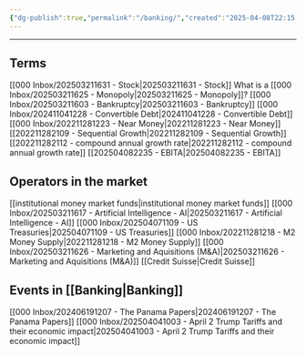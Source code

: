 ```yaml
---
{"dg-publish":true,"permalink":"/banking/","created":"2025-04-08T22:15:19.201-04:00","updated":"2025-04-08T22:36:35.234-04:00"}
---
```


---
## Terms
[[000 Inbox/202503211631 - Stock\|202503211631 - Stock]]
What is a [[000 Inbox/202503211625 - Monopoly\|202503211625 - Monopoly]]?
[[000 Inbox/202503211603 - Bankruptcy\|202503211603 - Bankruptcy]]
[[000 Inbox/202411041228 - Convertible Debt\|202411041228 - Convertible Debt]]
[[000 Inbox/202211281223 - Near Money\|202211281223 - Near Money]]
[[202211282109 - Sequential Growth\|202211282109 - Sequential Growth]]
[[202211282112 - compound annual growth rate\|202211282112 - compound annual growth rate]]
[[202504082235 - EBITA\|202504082235 - EBITA]]


## Operators in the market
[[institutional money market funds\|institutional money market funds]]
[[000 Inbox/202503211617 - Artificial Intelligence - AI\|202503211617 - Artificial Intelligence - AI]]
[[000 Inbox/202504071109 - US Treasuries\|202504071109 - US Treasuries]]
[[000 Inbox/202211281218 - M2 Money Supply\|202211281218 - M2 Money Supply]]
[[000 Inbox/202503211626 - Marketing and Aquisitions (M&A)\|202503211626 - Marketing and Aquisitions (M&A)]]
[[Credit Suisse\|Credit Suisse]]
## Events in [[Banking\|Banking]]
[[000 Inbox/202406191207 - The Panama Papers\|202406191207 - The Panama Papers]]
[[000 Inbox/202504041003 - April 2 Trump Tariffs and their economic impact\|202504041003 - April 2 Trump Tariffs and their economic impact]]